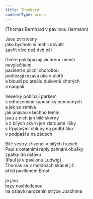 ```yaml
---
title: Thombern
contentType: prose
---
```


(Thomas Bernhard v pavilonu Hermann)

Jsou zvrstveny  
jako bychom si mohli dovolit  
zavřít více než dvě oči

Dveře poklapávají vichrem zvenčí  
nevyléčitelní  
pacienti s plicní chorobou  
podlézají rezavá oka v plotě  
a bloudí po areálu duševně chorých  
a naopak

Veverky pobíhají parkem  
s odhozenými kapesníky nemocných  
a jak se stmívá  
jak únavou všechno temní  
jsou z nich jen bílé skvrny  
a z bílých skvrn jen zlatoústé lišky  
s třpytivými chlupy na podbřišku  
v podpaží a na zádech

Bílé sestry zřízenci v bílých fracích  
Paul s ostatními raply zahnáni obušky  
zpátky do ústavu  
(Paul je v pavilonu Ludwig)  
Thomas se v mdlobách skácel již  
před pavilonem Ernst

je jaro  
brzy nashledanou  
na oslavě narozenin strýce Joachima
